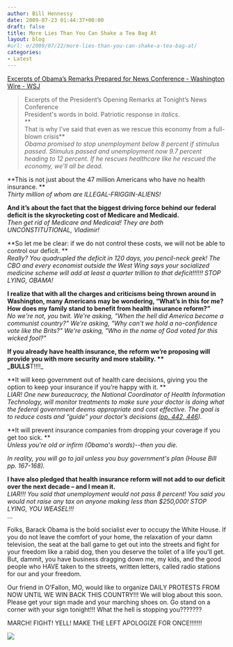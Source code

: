 ```yaml
---
author: Bill Hennessy
date: 2009-07-23 01:44:37+00:00
draft: false
title: More Lies Than You Can Shake a Tea Bag At
layout: blog
#url: e/2009/07/22/more-lies-than-you-can-shake-a-tea-bag-at/
categories:
- Latest
---
```


[Excerpts of Obama’s Remarks Prepared for News Conference - Washington Wire - WSJ](https://blogs.wsj.com/washwire/2009/07/22/excerpts-of-obamas-remarks-prepared-for-news-conference/)  


> Excerpts of the President’s Opening Remarks at Tonight’s News Conference  
President's words in bold. Patriotic response in _italics_.  
**  
That is why I’ve said that even as we rescue this economy from a full-blown crisis**  
_Obama promised to stop unemployment below 8 percent if stimulus passed. Stimulus passed and unemployment now 9.7 percent heading to 12 percent. If he rescues healthcare like he rescued the economy, we'll all be dead._  
  
**This is not just about the 47 million Americans who have no health insurance. **  
_Thirty million of whom are ILLEGAL-FRIGGIN-ALIENS!_  
  
**And it’s about the fact that the biggest driving force behind our federal deficit is the skyrocketing cost of Medicare and Medicaid.**  
_Then get rid of Medicare and Medicaid! They are both UNCONSTITUTIONAL, Vladimir!_  
  
**So let me be clear: if we do not control these costs, we will not be able to control our deficit. **  
_Really? You quadrupled the deficit in 120 days, you pencil-neck geek! The CBO and every economist outside the West Wing says your socialized medicine scheme will add at least a quarter trillion to that deficit!!!!!! STOP LYING, OBAMA!_  
  
**I realize that with all the charges and criticisms being thrown around in Washington, many Americans may be wondering, “What’s in this for me? How does my family stand to benefit from health insurance reform?”**  
_No we're not, you twit. We're asking, "When the hell did America become a communist country?" We're asking, "Why can't we hold a no-confidence vote like the Brits?" We're asking, "Who in the name of God voted for this wicked fool?"_  
  
**If you already have health insurance, the reform we’re proposing will provide you with more security and more stability. **  
_BULLS**T!!!!_   
  
**It will keep government out of health care decisions, giving you the option to keep your insurance if you’re happy with it. **  
_LIAR! One new bureaucracy, the National Coordinator of Health Information Technology, will monitor treatments to make sure your doctor is doing what the federal government deems appropriate and cost effective. The goal is to reduce costs and “guide” your doctor’s decisions ([pp. 442, 446](https://www.bloomberg.com/apps/news?pid=20601039&sid=aLzfDxfbwhzs))._  
  
**It will prevent insurance companies from dropping your coverage if you get too sick. **  
_Unless you're old or infirm (Obama's words)--then you die._  
  
_In reality, you will go to jail unless you buy government's plan (House Bill pp. 167-168)._  
  
**I have also pledged that health insurance reform will not add to our deficit over the next decade – and I mean it.**  
_LIAR!!! You said that unemployment would not pass 8 percent! You said you would not raise any tax on anyone making less than $250,000! STOP LYING, YOU WEASEL!!!_  
…  
  
Folks, Barack Obama is the bold socialist ever to occupy the White House. If you do not leave the comfort of your home, the relaxation of your damn television, the seat at the ball game to get out into the streets and fight for your freedom like a rabid dog, then you deserve the toilet of a life you'll get. But, dammit, you have business dragging down me, my kids, and the good people who HAVE taken to the streets, written letters, called radio stations for our and your freedom.   
  
Our friend in O'Fallon, MO, would like to organize DAILY PROTESTS FROM NOW UNTIL WE WIN BACK THIS COUNTRY!!! We will blog about this soon. Please get your sign made and your marching shoes on. Go stand on a corner with your sign tonight!!! What the hell is stopping you???????  
  
MARCH! FIGHT! YELL! MAKE THE LEFT APOLOGIZE FOR ONCE!!!!!!!  
  


  
  


![](https://img.zemanta.com/pixy.gif?x-id=9cbc166d-a0fd-8a7c-befc-cee9bb80ce46)

